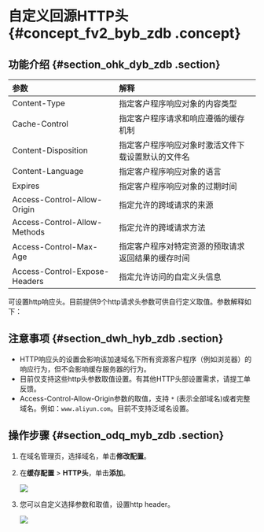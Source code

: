 # 自定义回源HTTP头 {#concept_fv2_byb_zdb .concept}

## 功能介绍 {#section_ohk_dyb_zdb .section}

|参数|解释|
|:-|:-|
|Content-Type|指定客户程序响应对象的内容类型|
|Cache-Control|指定客户程序请求和响应遵循的缓存机制|
|Content-Disposition|指定客户程序响应对象时激活文件下载设置默认的文件名|
|Content-Language|指定客户程序响应对象的语言|
|Expires|指定客户程序响应对象的过期时间|
|Access-Control-Allow-Origin|指定允许的跨域请求的来源|
|Access-Control-Allow-Methods|指定允许的跨域请求方法|
|Access-Control-Max-Age|指定客户程序对特定资源的预取请求返回结果的缓存时间|
|Access-Control-Expose-Headers|指定允许访问的自定义头信息|

可设置http响应头。目前提供9个http请求头参数可供自行定义取值。参数解释如下：

## 注意事项 {#section_dwh_hyb_zdb .section}

-   HTTP响应头的设置会影响该加速域名下所有资源客户程序（例如浏览器）的响应行为，但不会影响缓存服务器的行为。
-   目前仅支持这些http头参数取值设置。有其他HTTP头部设置需求，请提工单反馈。
-   Access-Control-Allow-Origin参数的取值，支持 `*` \(表示全部域名\)或者完整域名。例如：`www.aliyun.com`。目前不支持泛域名设置。

## 操作步骤 {#section_odq_myb_zdb .section}

1.  在域名管理页，选择域名，单击**修改配置**。
2.  在**缓存配置** \> **HTTP头**，单击**添加**。

    ![](http://static-aliyun-doc.oss-cn-hangzhou.aliyuncs.com/assets/img/13466/4464_zh-CN.png)

3.  您可以自定义选择参数和取值，设置http header。

    ![](http://static-aliyun-doc.oss-cn-hangzhou.aliyuncs.com/assets/img/13466/4465_zh-CN.png)


